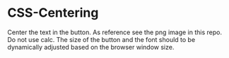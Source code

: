 CSS-Centering
=============

Center the text in the button. As reference see the png image in this repo.
Do not use calc.
The size of the button and the font should to be dynamically adjusted based on the browser window size.
